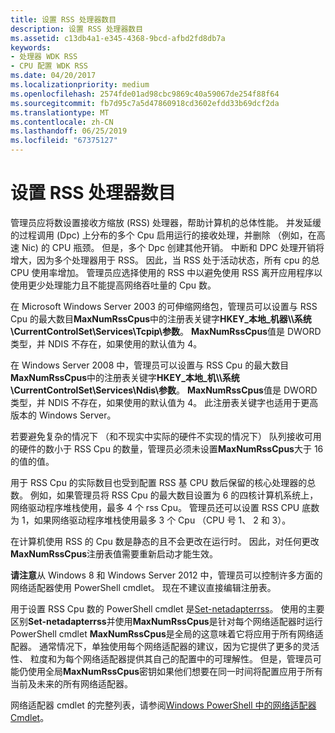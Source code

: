 ```yaml
---
title: 设置 RSS 处理器数目
description: 设置 RSS 处理器数目
ms.assetid: c13db4a1-e345-4368-9bcd-afbd2fd8db7a
keywords:
- 处理器 WDK RSS
- CPU 配置 WDK RSS
ms.date: 04/20/2017
ms.localizationpriority: medium
ms.openlocfilehash: 2574fde01ad98cbc9869c40a59067de254f88f64
ms.sourcegitcommit: fb7d95c7a5d47860918cd3602efdd33b69dcf2da
ms.translationtype: MT
ms.contentlocale: zh-CN
ms.lasthandoff: 06/25/2019
ms.locfileid: "67375127"
---
```

# <a name="setting-the-number-of-rss-processors"></a>设置 RSS 处理器数目





管理员应将数设置接收方缩放 (RSS) 处理器，帮助计算机的总体性能。 并发延缓的过程调用 (Dpc) 上分布的多个 Cpu 启用运行的接收处理，并删除 （例如，在高速 Nic) 的 CPU 瓶颈。 但是，多个 Dpc 创建其他开销。 中断和 DPC 处理开销将增大，因为多个处理器用于 RSS。 因此，当 RSS 处于活动状态，所有 cpu 的总 CPU 使用率增加。 管理员应选择使用的 RSS 中以避免使用 RSS 离开应用程序以使用更少处理能力且不能提高网络吞吐量的 Cpu 数。

在 Microsoft Windows Server 2003 的可伸缩网络包，管理员可以设置与 RSS Cpu 的最大数目**MaxNumRssCpus**中的注册表关键字**HKEY\_本地\_机器\\\\系统\\CurrentControlSet\\Services\\Tcpip\\参数**。 **MaxNumRssCpus**值是 DWORD 类型，并 NDIS 不存在，如果使用的默认值为 4。

在 Windows Server 2008 中，管理员可以设置与 RSS Cpu 的最大数目**MaxNumRssCpus**中的注册表关键字**HKEY\_本地\_机\\\\系统\\CurrentControlSet\\Services\\Ndis\\参数**。 **MaxNumRssCpus**值是 DWORD 类型，并 NDIS 不存在，如果使用的默认值为 4。 此注册表关键字也适用于更高版本的 Windows Server。

若要避免复杂的情况下 （和不现实中实际的硬件不实现的情况下） 队列接收可用的硬件的数小于 RSS Cpu 的数量，管理员必须未设置**MaxNumRssCpus**大于 16 的值的值。

用于 RSS Cpu 的实际数目也受到配置 RSS 基 CPU 数后保留的核心处理器的总数。 例如，如果管理员将 RSS Cpu 的最大数目设置为 6 的四核计算机系统上，网络驱动程序堆栈使用，最多 4 个 rss Cpu。 管理员还可以设置 RSS CPU 底数为 1，如果网络驱动程序堆栈使用最多 3 个 Cpu （CPU 号 1、 2 和 3）。

 在计算机使用 RSS 的 Cpu 数是静态的且不会更改在运行时。 因此，对任何更改**MaxNumRssCpus**注册表值需要重新启动才能生效。

**请注意**从 Windows 8 和 Windows Server 2012 中，管理员可以控制许多方面的网络适配器使用 PowerShell cmdlet。 现在不建议直接编辑注册表。 

用于设置 RSS Cpu 数的 PowerShell cmdlet 是[Set-netadapterrss](https://docs.microsoft.com/powershell/module/netadapter/Set-NetAdapterRss)。 使用的主要区别**Set-netadapterrss**并使用**MaxNumRssCpus**是针对每个网络适配器时运行 PowerShell cmdlet **MaxNumRssCpus**是全局的这意味着它将应用于所有网络适配器。 通常情况下，单独使用每个网络适配器的建议，因为它提供了更多的灵活性、 粒度和为每个网络适配器提供其自己的配置中的可理解性。 但是，管理员可能仍使用全局**MaxNumRssCpus**密钥如果他们想要在同一时间将配置应用于所有当前及未来的所有网络适配器。

网络适配器 cmdlet 的完整列表，请参阅[Windows PowerShell 中的网络适配器 Cmdlet](https://docs.microsoft.com/powershell/module/netadapter/)。
